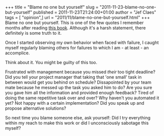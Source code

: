 +++
title = "Blame no one but yourself"
slug = "2011-11-23-blame-no-one-but-yourself"
published = 2011-11-23T21:24:00+01:00
author = "Jef Claes"
tags = [ "opinion",]
url = "2011/11/blame-no-one-but-yourself.html"
+++
Blame no one but yourself. This is one of the few quotes I remember
months after reading [this book](https://www.jefclaes.be/2011/04/its-not-how-good-you-are-its-how-good.html). Although it's a harsh statement, there definitely is some truth to it.  
  
Once I started observing my own behavior when faced with failure, I
caught myself regularly blaming others for failures to which I am - at
least - an accomplice.  
  
Think about it. You might be guilty of this too.  
  
Frustrated with management because you missed *their* too tight
deadline? Did you tell your project manager that taking that 'one small'
task in between would get you behind on schedule? Dissapointed by your
team mate because he messed up the task you asked him to do? Are you
sure you gave him all the information and provided enough feedback?
Tired of doing the same repetitive task over and over? Why haven't you
automated it yet? Not happy with a certain implementation? Did you speak
up and propose alternative solutions?  
  
So next time you blame someone else, ask yourself: Did I try everything
within my reach to make this work or did I unconsciously sabotage this
myself?